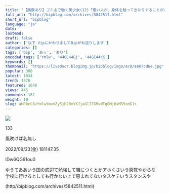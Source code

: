```yaml
---
title: "【画像あり】ゴミ山で働く美少女(12)「悪い人が、身体を触ってきたりすることがあって、こわい」 "
full_url: "http://bipblog.com/archives/5842511.html"
short_url: "bipblog"
language: "ja"
date: 
lastmod: 
draft: false
author: ['以下 VipにかわりましてBipがお送りします']
categories: []
tags: ['bip', 'あっ', 'あり']
encoded_tags: ['Ymlw', '44GC44Gj', '44GC44KK']
keywords: []
thumbnail: "https://livedoor.blogimg.jp/bipblog/imgs/e/8/e887cd6e.jpg"
popular: 380
latest: 1934
trend: 1576
featured: 1648
views: 445
comments: 182
weight: 10
slug: aHR0cC8vYmlwYmxvZy5jb20vYXJjaGl2ZXMvNTg0MjUxMS5odG1s
---
```


![](https://livedoor.blogimg.jp/bipblog/imgs/e/8/e887cd6e.jpg)

<div><p class='ent_header' id='res_133'><p class='ent_num'>133</p> <p class='ent_name'>風吹けば名無し</p> <p class='ent_data'>2022/09/23(金) 181147.35</p> <p class='ent_id'>IDw6QG91ou0</p></p><p class='ent_body_p ent_kyocho '> ゆうてああいう国の底辺て勉強して職につくとかアホくさいう感覚やからな<br> 学校に行けるとしても行かない上で恵まれてないタスケテいうスタンスや </p></div>

(http//bipblog.com/archives/5842511.html)
